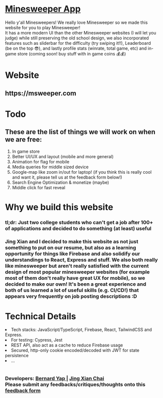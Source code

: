<h1> <a href="https://msweeper.com" > Minesweeper App </a> </h1>
Hello y'all Minesweepers! We really love Minesweeper so we made this website for you to play Minesweeper! <br/>
It has a more modern UI than the other Minesweeper websites (I will let you judge) while still preserving the old school design, we also incorporated features such as sliderbar for the difficulty (try swiping it!!), Leaderboard (be on the top 😎), and lastly profile stats (winrate, total game, etc) and in-game store (coming soon! buy stuff with in game coins 💰💰)

<br/>
<h1> Website </h1> 
<h2>  https://msweeper.com </h2>

<h1> Todo </h1>
<h2> These are the list of things we will work on when we are free: </h2>
<ol>
  <li> In game store </li>
  <li> Better UI/UX and layout (mobile and more general) </li>
  <li> Animation for flag for mobile </li>
  <li> Media queries for middle sized device </li>
  <li> Google-map like zoom in/out for laptop! (if you think this is really cool and want it, please tell us at the feedback form below!)</li>
  <li> Search Engine Optimization & monetize (maybe) </li>
  <li> Middle click for fast reveal </li>
</ol>

<h1> Why we build this website </h1> 
<h3> tl;dr: Just two college students who can't get a job after 100+ of applications and decided to do something (at least) useful </h3>
<h3> Jing Xian and I decided to make this website as not just something to put on our resume, but also as a learning opportunity for things like Firebase and also solidify our understandings to React, Express and stuff. We also both really like minesweeper but aren't really satisfied with the current design of most popular minesweeper websites (for example most of them don't really have great UX for mobile), so we decided to make our own! It's been a great experience and both of us learned a lot of useful skills (e.g. CI/CD!) that appears very frequently on job posting descriptions :D </h3>
<h1> Technical Details </h1>
<li> Tech stacks: JavaScript/TypeScript, Firebase, React, TailwindCSS and Express. </li> 
<li> For testing: Cypress, Jest </li> 
<li> REST API, also act as a cache to reduce Firebase usage </li>
<li> Secured, http-only cookie encoded/decoded with JWT for state persistence </li>
<li> ... </li>

</br>
<h3>
Developers: <a href="https://github.com/DenardYap"> Bernard Yap </a> | <a href="https://github.com/jingxian01"> Jing Xian Chai</a> </br>
Please submit any feedbacks/critiques/thoughts onto this <a href= "https://docs.google.com/forms/d/e/1FAIpQLSe3sQJtLYV5iZ6kCK74OGhEaCykoJqktLfuJwX2Xag0J_Z1GQ/viewform"> feedback form </a> 
</h3>
